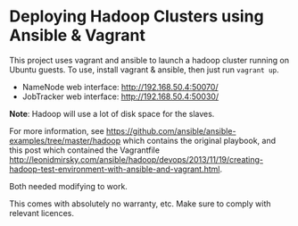 # Deploying Hadoop Clusters using Ansible & Vagrant

This project uses vagrant and ansible to launch a hadoop cluster running on
Ubuntu guests. To use, install vagrant & ansible, then just run `vagrant up`.

  * NameNode web interface: http://192.168.50.4:50070/
  * JobTracker web interface: http://192.168.50.4:50030/

**Note**: Hadoop will use a lot of disk space for the slaves.

For more information, see https://github.com/ansible/ansible-examples/tree/master/hadoop
which contains the original playbook, and this post which contained the
Vagrantfile http://leonidmirsky.com/ansible/hadoop/devops/2013/11/19/creating-hadoop-test-environment-with-ansible-and-vagrant.html.

Both needed modifying to work.

This comes with absolutely no warranty, etc. Make sure to comply with relevant
licences.
